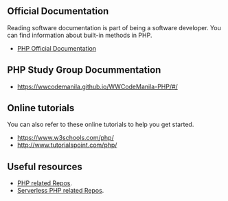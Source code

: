 ## Official Documentation

Reading software documentation is part of being a software developer. You can find information about built-in methods in PHP.

- [PHP Official Documentation](https://secure.php.net/docs.php)

## PHP Study Group Docummentation

- https://wwcodemanila.github.io/WWCodeManila-PHP/#/

## Online tutorials

You can also refer to these online tutorials to help you get started.

- https://www.w3schools.com/php/
- http://www.tutorialspoint.com/php/

## Useful resources

- [PHP related Repos](https://github.com/php).
- [Serverless PHP related Repos](https://github.com/mnapoli/bref).
